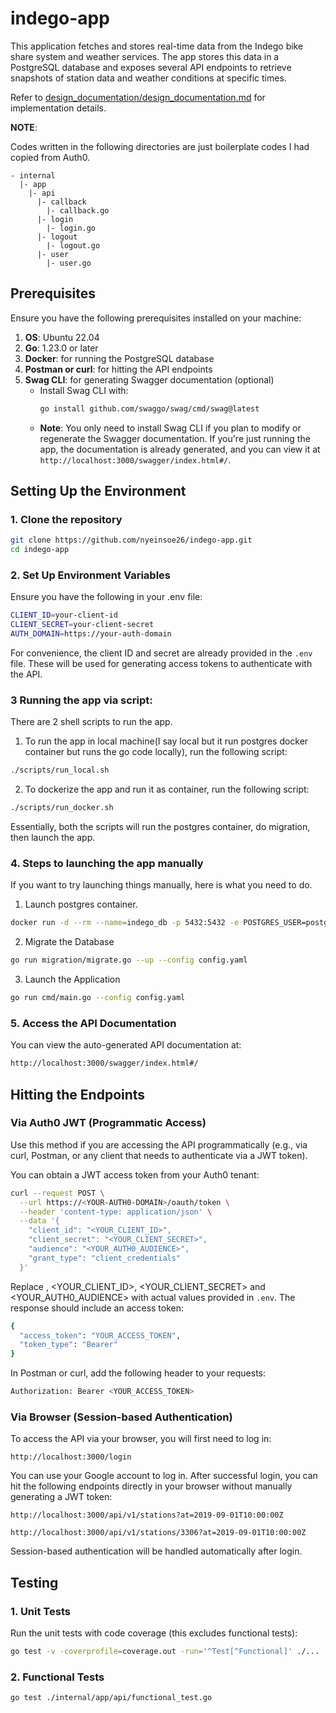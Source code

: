 # indego-app

This application fetches and stores real-time data from the Indego bike share system and weather services. The app stores this data in a PostgreSQL database and exposes several API endpoints to retrieve snapshots of station data and weather conditions at specific times.

Refer to [design_documentation/design_documentation.md](design_documentation/design_documentation.md) for implementation details.

**NOTE**:

Codes written in the following directories are just boilerplate codes I had copied from Auth0.
```
- internal
  |- app
    |- api
      |- callback
        |- callback.go
      |- login
        |- login.go
      |- logout
        |- logout.go
      |- user
        |- user.go
```


## Prerequisites

Ensure you have the following prerequisites installed on your machine:

1. **OS**: Ubuntu 22.04
2. **Go**: 1.23.0 or later
3. **Docker**: for running the PostgreSQL database
4. **Postman or curl**: for hitting the API endpoints
5. **Swag CLI**: for generating Swagger documentation (optional)
   - Install Swag CLI with: 
     ```bash
     go install github.com/swaggo/swag/cmd/swag@latest
     ```
   - **Note**: You only need to install Swag CLI if you plan to modify or regenerate the Swagger documentation. If you're just running the app, the documentation is already generated, and you can view it at `http://localhost:3000/swagger/index.html#/`.

## Setting Up the Environment

### 1. Clone the repository
```bash
git clone https://github.com/nyeinsoe26/indego-app.git
cd indego-app
```

### 2. Set Up Environment Variables

Ensure you have the following in your .env file:
```bash
CLIENT_ID=your-client-id
CLIENT_SECRET=your-client-secret
AUTH_DOMAIN=https://your-auth-domain
```
For convenience, the client ID and secret are already provided in the `.env` file. These will be used for generating access tokens to authenticate with the API.

### 3 Running the app via script:

There are 2 shell scripts to run the app.

1. To run the app in local machine(I say local but it run postgres docker container but runs the go code locally), run the following script:
```bash
./scripts/run_local.sh
```

2. To dockerize the app and run it as container, run the following script:
```bash
./scripts/run_docker.sh
```

Essentially, both the scripts will run the postgres container, do migration, then launch the app.

### 4. Steps to launching the app manually
If you want to try launching things manually, here is what you need to do.
1. Launch postgres container.
```bash
docker run -d --rm --name=indego_db -p 5432:5432 -e POSTGRES_USER=postgres -e POSTGRES_PASSWORD=pass123 -e POSTGRES_DB=indego_db postgres:17.0-alpine3.20
```
2. Migrate the Database
```bash
go run migration/migrate.go --up --config config.yaml
```

3. Launch the Application
```bash
go run cmd/main.go --config config.yaml
```

### 5. Access the API Documentation
You can view the auto-generated API documentation at:
```bash
http://localhost:3000/swagger/index.html#/
```

## Hitting the Endpoints

### Via Auth0 JWT (Programmatic Access)
Use this method if you are accessing the API programmatically (e.g., via curl, Postman, or any client that needs to authenticate via a JWT token).

You can obtain a JWT access token from your Auth0 tenant:
```bash
curl --request POST \
  --url https://<YOUR-AUTH0-DOMAIN>/oauth/token \
  --header 'content-type: application/json' \
  --data '{
    "client_id": "<YOUR_CLIENT_ID>",
    "client_secret": "<YOUR_CLIENT_SECRET>",
    "audience": "<YOUR_AUTH0_AUDIENCE>",
    "grant_type": "client_credentials"
  }'
```

Replace <YOUR-AUTH0-DOMAIN>, <YOUR_CLIENT_ID>, <YOUR_CLIENT_SECRET> and <YOUR_AUTH0_AUDIENCE> with actual values provided in `.env`.
The response should include an access token:
```bash
{
  "access_token": "YOUR_ACCESS_TOKEN",
  "token_type": "Bearer"
}
```

In Postman or curl, add the following header to your requests:
```bash
Authorization: Bearer <YOUR_ACCESS_TOKEN>
```

### Via Browser (Session-based Authentication)
To access the API via your browser, you will first need to log in:
```
http://localhost:3000/login
```

You can use your Google account to log in. After successful login, you can hit the following endpoints directly in your browser without manually generating a JWT token:
```
http://localhost:3000/api/v1/stations?at=2019-09-01T10:00:00Z

http://localhost:3000/api/v1/stations/3306?at=2019-09-01T10:00:00Z
```
Session-based authentication will be handled automatically after login.



## Testing
### 1. Unit Tests
Run the unit tests with code coverage (this excludes functional tests):

```bash
go test -v -coverprofile=coverage.out -run='^Test[^Functional]' ./...
```

### 2. Functional Tests
```bash
go test ./internal/app/api/functional_test.go
```